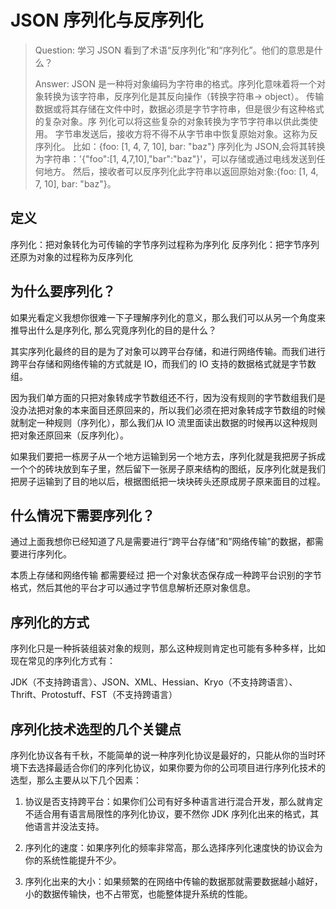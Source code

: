 # JSON 序列化与反序列化

> Question: 学习 JSON 看到了术语“反序列化”和“序列化”。他们的意思是什么？
>
> Answer:
> JSON 是一种将对象编码为字符串的格式。序列化意味着将一个对象转换为该字符串，反序列化是其反向操作（转换字符串-> object）。
> 传输数据或将其存储在文件中时，数据必须是字节字符串，但是很少有这种格式的复杂对象。序 列化可以将这些复杂的对象转换为字节字符串以供此类使用。
> 字节串发送后，接收方将不得不从字节串中恢复原始对象。这称为反序列化。
> 比如：{foo: [1, 4, 7, 10], bar: "baz"} 序列化为 JSON,会将其转换为字符串：'{"foo":[1, 4,7,10],"bar":"baz"}'，可以存储或通过电线发送到任何地方。
> 然后，接收者可以反序列化此字符串以返回原始对象:{foo: [1, 4, 7, 10], bar: "baz"}。

## 定义

序列化：把对象转化为可传输的字节序列过程称为序列化
反序列化：把字节序列还原为对象的过程称为反序列化

## 为什么要序列化？

如果光看定义我想你很难一下子理解序列化的意义，那么我们可以从另一个角度来推导出什么是序列化, 那么究竟序列化的目的是什么？

其实序列化最终的目的是为了对象可以跨平台存储，和进行网络传输。而我们进行跨平台存储和网络传输的方式就是 IO，而我们的 IO 支持的数据格式就是字节数组。

因为我们单方面的只把对象转成字节数组还不行，因为没有规则的字节数组我们是没办法把对象的本来面目还原回来的，所以我们必须在把对象转成字节数组的时候就制定一种规则（序列化），那么我们从 IO 流里面读出数据的时候再以这种规则把对象还原回来（反序列化）。

如果我们要把一栋房子从一个地方运输到另一个地方去，序列化就是我把房子拆成一个个的砖块放到车子里，然后留下一张房子原来结构的图纸，反序列化就是我们把房子运输到了目的地以后，根据图纸把一块块砖头还原成房子原来面目的过程。

## 什么情况下需要序列化？

通过上面我想你已经知道了凡是需要进行“跨平台存储”和”网络传输”的数据，都需要进行序列化。

本质上存储和网络传输 都需要经过 把一个对象状态保存成一种跨平台识别的字节格式，然后其他的平台才可以通过字节信息解析还原对象信息。

## 序列化的方式

序列化只是一种拆装组装对象的规则，那么这种规则肯定也可能有多种多样，比如现在常见的序列化方式有：

JDK（不支持跨语言）、JSON、XML、Hessian、Kryo（不支持跨语言）、Thrift、Protostuff、FST（不支持跨语言）

## 序列化技术选型的几个关键点

序列化协议各有千秋，不能简单的说一种序列化协议是最好的，只能从你的当时环境下去选择最适合你们的序列化协议，如果你要为你的公司项目进行序列化技术的选型，那么主要从以下几个因素：

1. 协议是否支持跨平台：如果你们公司有好多种语言进行混合开发，那么就肯定不适合用有语言局限性的序列化协议，要不然你 JDK 序列化出来的格式，其他语言并没法支持。

1. 序列化的速度：如果序列化的频率非常高，那么选择序列化速度快的协议会为你的系统性能提升不少。

1. 序列化出来的大小：如果频繁的在网络中传输的数据那就需要数据越小越好，小的数据传输快，也不占带宽，也能整体提升系统的性能。
